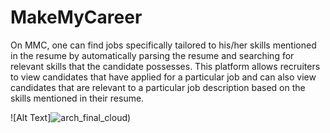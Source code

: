 # MakeMyCareer
On MMC, one can find jobs specifically tailored to his/her skills mentioned in the resume by automatically parsing the resume and searching for relevant skills that the candidate possesses. This platform allows recruiters to view candidates that have applied for a particular job and can also view candidates that are relevant to a particular job description based on the skills mentioned in their resume.

![Alt Text]![arch_final_cloud](https://user-images.githubusercontent.com/63010614/209522345-409748d1-4cb6-42fa-8162-75f0edc03dbd.jpg))

